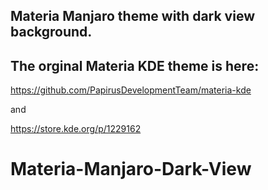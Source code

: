  
 
 ## Materia Manjaro theme with dark view background.
 
 ## The orginal Materia KDE theme is here:
 
 https://github.com/PapirusDevelopmentTeam/materia-kde
 
 and 
 
 https://store.kde.org/p/1229162
# Materia-Manjaro-Dark-View
